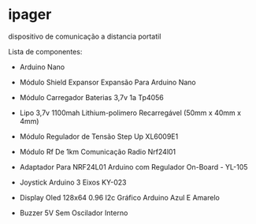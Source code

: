 # ipager
dispositivo de comunicação a distancia portatil


Lista de componentes:
* Arduino Nano

* Módulo Shield Expansor Expansão Para Arduino Nano

* Módulo Carregador Baterias 3,7v 1a Tp4056

* Lipo 3,7v 1100mah Lithium-polimero Recarregável (50mm x 40mm x 4mm)

* Módulo Regulador de Tensão Step Up XL6009E1

* Módulo Rf De 1km Comunicação Radio Nrf24l01 

* Adaptador Para NRF24L01 Arduino com Regulador On-Board - YL-105

* Joystick Arduino 3 Eixos KY-023

* Display Oled 128x64 0.96 I2c Gráfico Arduino Azul E Amarelo

* Buzzer 5V Sem Oscilador Interno
